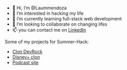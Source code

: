 - 👋 Hi, I’m @Laummendoza
- 👀 I’m interested in hacking my life
- 🌱 I’m currently learning full-stack web development 
- 💞️ I’m looking to collaborate on changing lifes 
- 📫 you can contact me on [LinkedIn](https://www.linkedin.com/in/laumendoza)

Some of my projects for Summer-Hack: <br>
- [Clon DevRock](https://clondevrock.web.app/)<br>
- [Disney+ clon](https://summerhack-reto04.web.app/)<br>
- [Podcast site](https://summerhack-reto02.web.app/)<br>
<!---
Laummendoza/Laummendoza is a ✨ special ✨ repository because its `README.md` (this file) appears on your GitHub profile.
You can click the Preview link to take a look at your changes.
--->

